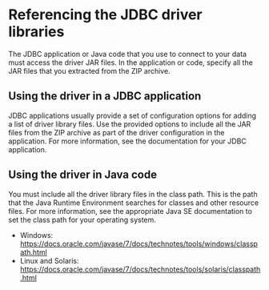 # Referencing the JDBC driver libraries<a name="jdbc20-driver-libraries"></a>

The JDBC application or Java code that you use to connect to your data must access the driver JAR files\. In the application or code, specify all the JAR files that you extracted from the ZIP archive\. 

## Using the driver in a JDBC application<a name="jdbc20-use-driver-jdbc-app"></a>

JDBC applications usually provide a set of configuration options for adding a list of driver library files\. Use the provided options to include all the JAR files from the ZIP archive as part of the driver configuration in the application\. For more information, see the documentation for your JDBC application\. 

## Using the driver in Java code<a name="jdbc20-use-driver-java-code"></a>

You must include all the driver library files in the class path\. This is the path that the Java Runtime Environment searches for classes and other resource files\. For more information, see the appropriate Java SE documentation to set the class path for your operating system\. 
+ Windows: [https://docs\.oracle\.com/javase/7/docs/technotes/tools/windows/classpath\.html](https://docs.oracle.com/javase/7/docs/technotes/tools/windows/classpath.html)
+ Linux and Solaris: [https://docs\.oracle\.com/javase/7/docs/technotes/tools/solaris/classpath\.html](https://docs.oracle.com/javase/7/docs/technotes/tools/solaris/classpath.html)